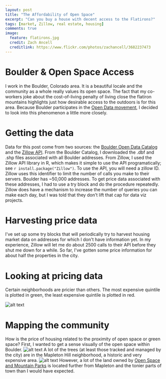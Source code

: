```yaml
---
layout: post
title: "The Affordability of Open Space"
excerpt: "Can you buy a house with decent access to the Flatirons?"
tags: [market, Zillow, real estate, housing]
comments: true
image:
  feature: flatirons.jpg
  credit: Zach Ancell
  creditlink: https://www.flickr.com/photos/zachancell/3682237473
---
```


# Boulder & Open Space Access
I work in the Boulder, Colorado area. It is a beautiful locale and the community as a whole really values its open space. The fact that my co-workers joke about the cost-of-living penalty of living close the flatiron mountains highlights just how desirable access to the outdoors is for this area. Because Boulder participates in the [Open Data movement](https://bouldercolorado.gov/open-data), I decided to look into this phenomenon a little more closely. 

# Getting the data
Data for this post come from two sources: the [Boulder Open Data Catalog](https://bouldercolorado.gov/open-data/boulder-addresses/) and the [Zillow API](http://www.zillow.com/howto/api/GetZestimate.htm). From the Boulder Catalog, I downloaded the .dbf and .shp files associated with all Boulder addresses. From Zillow, I used the Zillow API library in R, which makes it simple to use the API programatically; see `r install.package("Zillow")`. To use the API, you will need a zillow ID. Zillow uses this identifier to limit the number of calls you make to their servers. Boulder has ~50,000 addresses. To get price data associated with these addresses, I had to use a try block and do the procedure repeatedly. Zillow does have a mechanism to increase the number of queries you can make each day, but I was told that they don't lift that cap for data viz projects. 

# Harvesting price data
I've set up some try blocks that will periodically try to harvest housing market data on addresses for which I don't have information yet. In my experience, Zillow will let me do about 2500 calls to their API before they shut me down for a while. So far, I've gotten some price information for about half the properties in the city.

# Looking at pricing data
Certain neighborhoods are pricier than others. The most expensive quintile is plotted in green, the least expensive quintile is plotted in red.

![alt text](//klevan.github.io/images/rfigs/boulderOpenDataMap1.jpeg "neighborhood pricing")

# Mapping the community
How is the price of housing related to the proximity of open space or green space? First, I wanted to get a sense visually of the open space within Boulder.
![alt text](//klevan.github.io/images/rfigs/boulderOpenDataMap2.jpeg "where are the trees?")
A lot of the trees (at least those tracked and managed by the city) are in the Mapleton Hill neighborhood, a historic and very expensive area.
![alt text](//klevan.github.io/images/rfigs/boulderOpenDataMap3.jpeg "trees and open space")
However, a lot of the land owned by [Open Space and Mountain Parks](https://bouldercolorado.gov/osmp) is located further from Mapleton and the tonier parts of town than I would have expected.